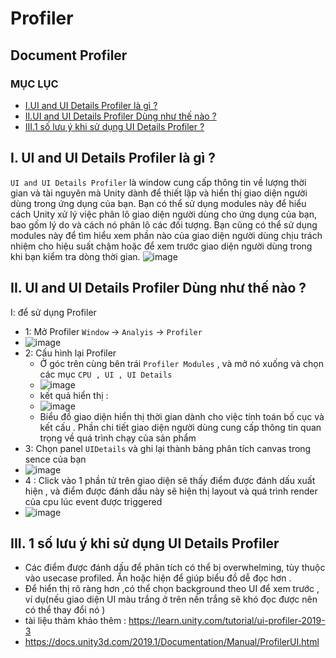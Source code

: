 # Profiler
## Document Profiler
### MỤC LỤC 
- [I.UI and UI Details Profiler là gì ?](#What)
- [II.UI and UI Details Profiler Dùng như thế nào ?](#How)
- [III.1 số lưu ý khi sử dụng UI Details Profiler ?](#When)
<a name="What"></a>
## I. UI and UI Details Profiler là gì ?
`UI and UI Details Profiler` là window cung cấp thông tin về lượng thời gian và tài nguyên mà Unity dành để thiết lập và hiển thị giao diện người dùng trong ứng dụng của bạn. Bạn có thể sử dụng modules này để hiểu cách Unity xử lý việc phân lô giao diện người dùng cho ứng dụng của bạn, bao gồm lý do và cách nó phân lô các đối tượng. Bạn cũng có thể sử dụng modules này để tìm hiểu xem phần nào của giao diện người dùng chịu trách nhiệm cho hiệu suất chậm hoặc để xem trước giao diện người dùng trong khi bạn kiểm tra dòng thời gian.
![image](https://user-images.githubusercontent.com/47918431/135761714-fb5910ef-6cea-41ec-81ea-87b9def94bea.png)
<a name="How"></a>
## II. UI and UI Details Profiler Dùng như thế nào ?
I: để sử dụng Profiler 
 - 1: Mở Profiler `Window` -> `Analyis` -> `Profiler`
 - ![image](https://user-images.githubusercontent.com/47918431/135762542-fb77b537-d5f3-4438-bef1-bcbdad01bfa8.png)
 - 2: Cấu hình lại Profiler 
    - Ở góc trên cùng bên trái `Profiler Modules` , và mở nó xuống và chọn các mục `CPU , UI , UI Details`
    - ![image](https://user-images.githubusercontent.com/47918431/135762741-eae6054d-cd04-4df8-8d93-66bc2f075c79.png)
    - kết quả hiển thị :
    - ![image](https://user-images.githubusercontent.com/47918431/135763119-04e82995-1421-46b4-a52c-5f4f0864dd18.png)
    - Biểu đồ giao diện hiển thị thời gian dành cho việc tính toán bố cục và kết cấu . Phần chi tiết giao diện người dùng cung cấp thông tin quan trọng về quá trình chạy của sản phẩm
 - 3: Chọn panel `UIDetails` và ghi lại thành bảng phân tích canvas trong sence của bạn 
 - ![image](https://user-images.githubusercontent.com/47918431/135763092-7ba0abe6-db52-436c-a948-5470fed2a4cd.png)
 - 4 : Click vào 1 phần tử trên giao diện  sẽ thấy điểm được đánh dấu xuất hiện , và điểm được đánh dấu này sẽ hiện thị layout và quá trình render của cpu lúc event được triggered
 - ![image](https://user-images.githubusercontent.com/47918431/136245472-fd424c37-20d1-4c9e-9455-aea40c14a164.png)

<a name="When"></a>
## III. 1 số lưu ý khi sử dụng UI Details Profiler
- Các điểm được đánh dấu để phân tích có thể bị overwhelming, tùy thuộc vào  usecase profiled. Ẩn hoặc hiện để giúp biểu đồ dễ đọc hơn .
- Để hiển thị rõ ràng hơn ,có thể chọn background theo UI để xem trước , ví dụ(nếu giao diện UI màu trắng ở trên nền trắng sẽ khó đọc được nên có thể thay đổi nó )
- tài liệu thảm khảo thêm : https://learn.unity.com/tutorial/ui-profiler-2019-3
- https://docs.unity3d.com/2019.1/Documentation/Manual/ProfilerUI.html


